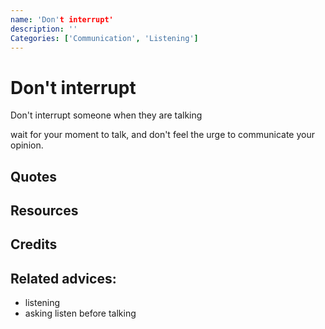 ```yaml
---
name: 'Don't interrupt'
description: ''
Categories: ['Communication', 'Listening']
---
```

# Don't interrupt

Don't interrupt someone when they are talking

wait for your moment to talk, and don't feel the urge to communicate your opinion. 

## Quotes

## Resources

## Credits

## Related advices:

- listening
- asking
listen before talking
